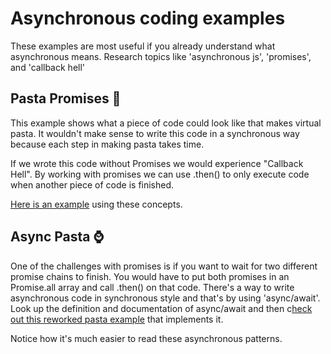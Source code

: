 # Asynchronous coding examples

These examples are most useful if you already understand what asynchronous means. Research topics like 'asynchronous js', 'promises', and 'callback hell'

## Pasta Promises 🍝
This example shows what a piece of code could look like that makes virtual pasta. It wouldn't make sense to write this code in a synchronous way because each step in making pasta takes time.

If we wrote this code without Promises we would experience "Callback Hell". By working with promises we can use .then() to only execute code when another piece of code is finished.

[Here is an example](https://codepen.io/Razpudding/pen/Keygge) using these concepts.

## Async Pasta ⌚️
One of the challenges with promises is if you want to wait for two different promise chains to finish. You would have to put both promises in an Promise.all array and call .then() on that code.
There's a way to write asynchronous code in synchronous style and that's by using 'async/await'.
Look up the definition and documentation of async/await and then c[heck out this reworked pasta example](https://codepen.io/Razpudding/pen/RJZeJO) that implements it.

Notice how it's much easier to read these asynchronous patterns.

